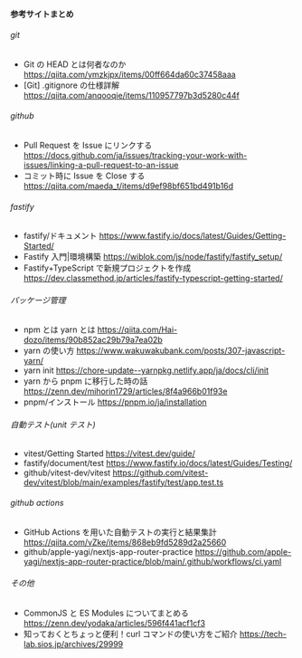 #### 参考サイトまとめ

###### git

- Git の HEAD とは何者なのか https://qiita.com/ymzkjpx/items/00ff664da60c37458aaa
- [Git] .gitignore の仕様詳解 https://qiita.com/anqooqie/items/110957797b3d5280c44f

###### github

- Pull Request を Issue にリンクする https://docs.github.com/ja/issues/tracking-your-work-with-issues/linking-a-pull-request-to-an-issue
- コミット時に Issue を Close する https://qiita.com/maeda_t/items/d9ef98bf651bd491b16d

###### fastify

- fastify/ドキュメント https://www.fastify.io/docs/latest/Guides/Getting-Started/
- Fastify 入門|環境構築
  https://wiblok.com/js/node/fastify/fastify_setup/
- Fastify+TypeScript で新規プロジェクトを作成 https://dev.classmethod.jp/articles/fastify-typescript-getting-started/

###### パッケージ管理

- npm とは yarn とは https://qiita.com/Hai-dozo/items/90b852ac29b79a7ea02b
- yarn の使い方 https://www.wakuwakubank.com/posts/307-javascript-yarn/
- yarn init https://chore-update--yarnpkg.netlify.app/ja/docs/cli/init
- yarn から pnpm に移行した時の話 https://zenn.dev/mihorin1729/articles/8f4a966b01f93e
- pnpm/インストール https://pnpm.io/ja/installation

###### 自動テスト(unit テスト)

- vitest/Getting Started https://vitest.dev/guide/
- fastify/document/test https://www.fastify.io/docs/latest/Guides/Testing/
- github/vitest-dev/vitest https://github.com/vitest-dev/vitest/blob/main/examples/fastify/test/app.test.ts

###### github actions

- GitHub Actions を用いた自動テストの実行と結果集計 https://qiita.com/vZke/items/868eb9fd5289d2a25660
- github/apple-yagi/nextjs-app-router-practice https://github.com/apple-yagi/nextjs-app-router-practice/blob/main/.github/workflows/ci.yaml

###### その他

- CommonJS と ES Modules についてまとめる https://zenn.dev/yodaka/articles/596f441acf1cf3
- 知っておくとちょっと便利！curl コマンドの使い方をご紹介 https://tech-lab.sios.jp/archives/29999
